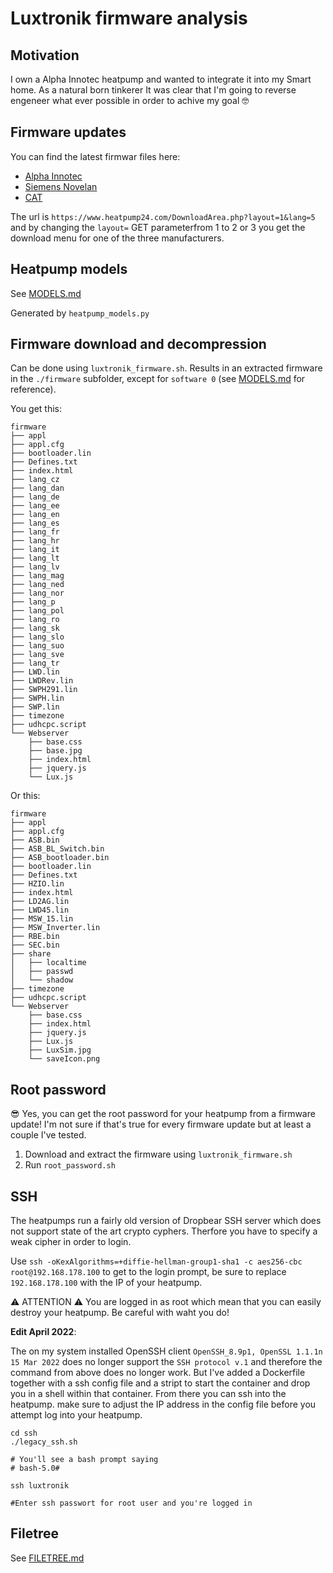 # Luxtronik firmware analysis

## Motivation

I own a Alpha Innotec heatpump and wanted to integrate it into my Smart home.
As a natural born tinkerer It was clear that I'm going to reverse engeneer what ever possible in order to achive my goal 🤓

## Firmware updates

You can find the latest firmwar files here:

- [Alpha Innotec](https://www.heatpump24.com/DownloadArea.php?layout=1&lang=5)
- [Siemens Novelan](https://www.heatpump24.com/DownloadArea.php?layout=2&lang=5) 
- [CAT](https://www.heatpump24.com/DownloadArea.php?layout=3&lang=5)

The url is `https://www.heatpump24.com/DownloadArea.php?layout=1&lang=5` and by changing the `layout=` GET parameterfrom 1 to 2 or 3 you get the download menu for one of the three manufacturers.

## Heatpump models

See [MODELS.md](MODELS.md)

Generated by `heatpump_models.py` 

## Firmware download and decompression

Can be done using `luxtronik_firmware.sh`. Results in an extracted firmware in the `./firmware` subfolder, except for `software 0` (see [MODELS.md](MODELS.md) for reference).

You get this:

```
firmware
├── appl
├── appl.cfg
├── bootloader.lin
├── Defines.txt
├── index.html
├── lang_cz
├── lang_dan
├── lang_de
├── lang_ee
├── lang_en
├── lang_es
├── lang_fr
├── lang_hr
├── lang_it
├── lang_lt
├── lang_lv
├── lang_mag
├── lang_ned
├── lang_nor
├── lang_p
├── lang_pol
├── lang_ro
├── lang_sk
├── lang_slo
├── lang_suo
├── lang_sve
├── lang_tr
├── LWD.lin
├── LWDRev.lin
├── SWPH291.lin
├── SWPH.lin
├── SWP.lin
├── timezone
├── udhcpc.script
└── Webserver
    ├── base.css
    ├── base.jpg
    ├── index.html
    ├── jquery.js
    └── Lux.js
```

Or this:

```
firmware
├── appl
├── appl.cfg
├── ASB.bin
├── ASB_BL_Switch.bin
├── ASB_bootloader.bin
├── bootloader.lin
├── Defines.txt
├── HZIO.lin
├── index.html
├── LD2AG.lin
├── LWD45.lin
├── MSW_15.lin
├── MSW_Inverter.lin
├── RBE.bin
├── SEC.bin
├── share
│   ├── localtime
│   ├── passwd
│   └── shadow
├── timezone
├── udhcpc.script
└── Webserver
    ├── base.css
    ├── index.html
    ├── jquery.js
    ├── Lux.js
    ├── LuxSim.jpg
    └── saveIcon.png
```

## Root password 

😎 Yes, you can get the root password for your heatpump from a firmware update!
I'm not sure if that's true for every firmware update but at least a couple I've tested.

1. Download and extract the firmware using `luxtronik_firmware.sh`
2. Run `root_password.sh`

## SSH 

The heatpumps run a fairly old version of Dropbear SSH server which does not support state of the art crypto cyphers.
Therfore you have to specify a weak cipher in order to login.

Use `ssh -oKexAlgorithms=+diffie-hellman-group1-sha1 -c aes256-cbc root@192.168.178.100` to get to the login prompt, be sure to replace `192.168.178.100` with the IP of your heatpump.

⚠ ATTENTION ⚠ You are logged in as root which mean that you can easily destroy your heatpump. Be careful with waht you do!

**Edit April 2022**: 

The on my system installed OpenSSH client `OpenSSH_8.9p1, OpenSSL 1.1.1n  15 Mar 2022` does no longer support the `SSH protocol v.1` and therefore the command from above does no longer work.
But I've added a Dockerfile together with a ssh config file and a stript to start the container and drop you in a shell within that container. From there you can ssh into the heatpump.
make sure to adjust the IP address in the config file before you attempt log into your heatpump.


```
cd ssh
./legacy_ssh.sh

# You'll see a bash prompt saying
# bash-5.0#

ssh luxtronik

#Enter ssh passwort for root user and you're logged in 
```

## Filetree

See [FILETREE.md](FILETREE.md)


